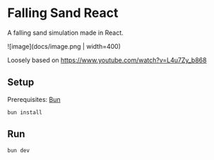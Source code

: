 # Falling Sand React

A falling sand simulation made in React.

![image](docs/image.png | width=400)

Loosely based on https://www.youtube.com/watch?v=L4u7Zy_b868

## Setup

Prerequisites: [Bun](https://bun.sh)

`bun install`

## Run

`bun dev`